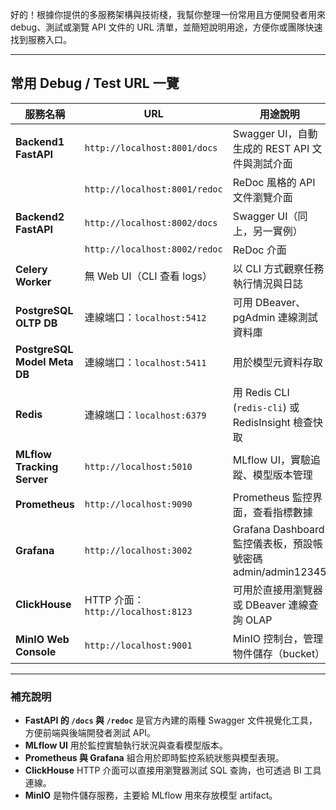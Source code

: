 好的！根據你提供的多服務架構與技術棧，我幫你整理一份常用且方便開發者用來 debug、測試或瀏覽 API 文件的 URL 清單，並簡短說明用途，方便你或團隊快速找到服務入口。

---

## 常用 Debug / Test URL 一覽

| 服務名稱                         | URL                             | 用途說明                                            |
| ---------------------------- | ------------------------------- | ----------------------------------------------- |
| **Backend1 FastAPI**         | `http://localhost:8001/docs`    | Swagger UI，自動生成的 REST API 文件與測試介面               |
|                              | `http://localhost:8001/redoc`   | ReDoc 風格的 API 文件瀏覽介面                            |
| **Backend2 FastAPI**         | `http://localhost:8002/docs`    | Swagger UI（同上，另一實例）                             |
|                              | `http://localhost:8002/redoc`   | ReDoc 介面                                        |
| **Celery Worker**            | 無 Web UI（CLI 查看 logs）           | 以 CLI 方式觀察任務執行情況與日誌                             |
| **PostgreSQL OLTP DB**       | 連線端口：`localhost:5412`           | 可用 DBeaver、pgAdmin 連線測試資料庫                      |
| **PostgreSQL Model Meta DB** | 連線端口：`localhost:5411`           | 用於模型元資料存取                                       |
| **Redis**                    | 連線端口：`localhost:6379`           | 用 Redis CLI (`redis-cli`) 或 RedisInsight 檢查快取   |
| **MLflow Tracking Server**   | `http://localhost:5010`         | MLflow UI，實驗追蹤、模型版本管理                           |
| **Prometheus**               | `http://localhost:9090`         | Prometheus 監控界面，查看指標數據                          |
| **Grafana**                  | `http://localhost:3002`         | Grafana Dashboard 監控儀表板，預設帳號密碼 admin/admin12345 |
| **ClickHouse**               | HTTP 介面：`http://localhost:8123` | 可用於直接用瀏覽器或 DBeaver 連線查詢 OLAP                    |
| **MinIO Web Console**        | `http://localhost:9001`         | MinIO 控制台，管理物件儲存（bucket）                        |

---

### 補充說明

* **FastAPI 的 `/docs` 與 `/redoc`** 是官方內建的兩種 Swagger 文件視覺化工具，方便前端與後端開發者測試 API。
* **MLflow UI** 用於監控實驗執行狀況與查看模型版本。
* **Prometheus 與 Grafana** 組合用於即時監控系統狀態與模型表現。
* **ClickHouse** HTTP 介面可以直接用瀏覽器測試 SQL 查詢，也可透過 BI 工具連線。
* **MinIO** 是物件儲存服務，主要給 MLflow 用來存放模型 artifact。

